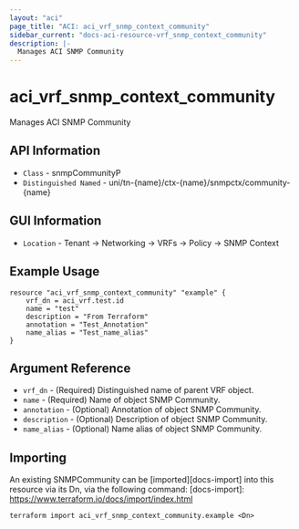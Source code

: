 ```yaml
---
layout: "aci"
page_title: "ACI: aci_vrf_snmp_context_community"
sidebar_current: "docs-aci-resource-vrf_snmp_context_community"
description: |-
  Manages ACI SNMP Community
---
```


# aci_vrf_snmp_context_community #

Manages ACI SNMP Community

## API Information ##

* `Class` - snmpCommunityP
* `Distinguished Named` - uni/tn-{name}/ctx-{name}/snmpctx/community-{name}

## GUI Information ##

* `Location` - Tenant -> Networking -> VRFs -> Policy -> SNMP Context


## Example Usage ##

```hcl
resource "aci_vrf_snmp_context_community" "example" {
	vrf_dn = aci_vrf.test.id
	name = "test"
	description = "From Terraform"
	annotation = "Test_Annotation"
	name_alias = "Test_name_alias"
}
```

## Argument Reference ##

* `vrf_dn` - (Required) Distinguished name of parent VRF object.
* `name` - (Required) Name of object SNMP Community.
* `annotation` - (Optional) Annotation of object SNMP Community.
* `description` - (Optional) Description of object SNMP Community.
* `name_alias` - (Optional) Name alias of object SNMP Community.

## Importing ##

An existing SNMPCommunity can be [imported][docs-import] into this resource via its Dn, via the following command:
[docs-import]: https://www.terraform.io/docs/import/index.html


```
terraform import aci_vrf_snmp_context_community.example <Dn>
```